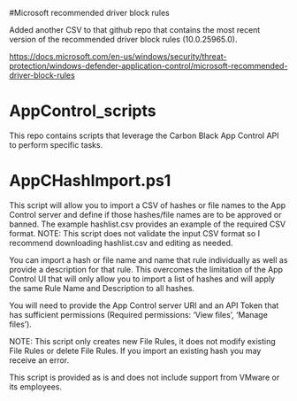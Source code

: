 #Microsoft recommended driver block rules

Added another CSV to that github repo that contains the most recent version of the recommended driver block rules (10.0.25965.0).

https://docs.microsoft.com/en-us/windows/security/threat-protection/windows-defender-application-control/microsoft-recommended-driver-block-rules

# AppControl_scripts

This repo contains scripts that leverage the Carbon Black App Control API to perform specific tasks.

# AppCHashImport.ps1
This script will allow you to import a CSV of hashes or file names to the App Control server and define if those hashes/file names are to be approved or banned.
The example hashlist.csv provides an example of the required CSV format.
NOTE: This script does not validate the input CSV format so I recommend downloading hashlist.csv and editing as needed.

You can import a hash or file name and name that rule individually as well as provide a description for that rule.  This overcomes the limitation of the App Control UI that will only allow you to import a list of hashes and will apply the same Rule Name and Description to all hashes.

You will need to provide the App Control server URI and an API Token that has sufficient permissions (Required permissions: ‘View files’, ‘Manage files’).

NOTE: This script only creates new File Rules, it does not modify existing File Rules or delete File Rules.  If you import an existing hash you may receive an error.

This script is provided as is and does not include support from VMware or its employees.
